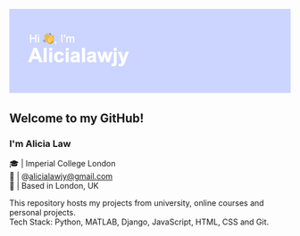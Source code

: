 ![Header](https://github.com/alicialawjy/alicialawjy/blob/main/header.png)
## Welcome to my GitHub!
### I'm Alicia Law 
🎓 | Imperial College London <br>
📧 | @alicialawjy@gmail.com <br>
📍 | Based in London, UK <br>

This repository hosts my projects from university, online courses and personal projects. <br>
Tech Stack: Python, MATLAB, Django, JavaScript, HTML, CSS and Git.
